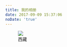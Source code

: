 ```yaml
---
title: 我的相册
date: 2017-09-09 15:37:06
noDate: 'true'
---
```


<link type="text/css" href="/ins.css" rel="stylesheet">
<div class="myalbums">
    <div class="albums">
	   <figure class="thumb"><div class="myalbums-box"><a href="./tibet/"><img src="http://7xodcg.com1.z0.glb.clouddn.com/P1240804.jpg"></a></div><figcaption>西藏</figcaption><br></figure>
    </div>
</div>
<link type="text/css" href="/jquery.fancybox.min.css" rel="stylesheet">

<div class="instagram">
    <section class="archives album">
	    <ul class="img-box-ul">
	    </ul>
    </section>
</div>

<script src="https://code.jquery.com/jquery-3.2.1.min.js"></script>
<script src="/jquery.lazyload.min.js"></script>
<script src="/jquery.fancybox.min.js"></script>
<script src="/photo.js"></script>

<script>
	var that = this;
	$.getJSON("/photo/data.json", function (data) {
		that.render(that.page, data);
	});
</script>